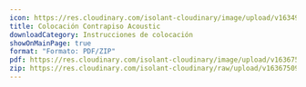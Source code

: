 ```yaml
---
icon: https://res.cloudinary.com/isolant-cloudinary/image/upload/v1634905858/website-2021/downloads/file.svg
title: Colocación Contrapiso Acoustic
downloadCategory: Instrucciones de colocación
showOnMainPage: true
format: "Formato: PDF/ZIP"
pdf: https://res.cloudinary.com/isolant-cloudinary/image/upload/v1636750911/website-2021/downloads/colocacion-contrapiso-acoustic.pdf
zip: https://res.cloudinary.com/isolant-cloudinary/raw/upload/v1636750911/website-2021/downloads/colocacion-contrapiso-acoustic_zip.zip
---
```

